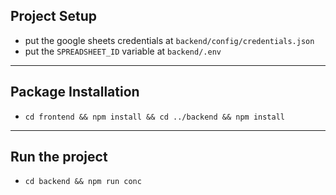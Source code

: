 ## Project Setup
- put the google sheets credentials at `backend/config/credentials.json`
- put the `SPREADSHEET_ID` variable at `backend/.env`

---

## Package Installation
- `cd frontend && npm install && cd ../backend && npm install`

---

## Run the project
- `cd backend && npm run conc`
